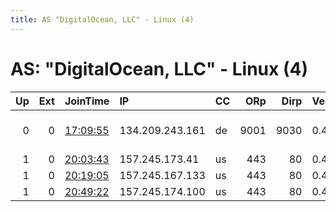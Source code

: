 ```yaml
---
title: AS "DigitalOcean, LLC" - Linux (4)
---
```


# AS: "DigitalOcean, LLC" - Linux (4)

|   Up |   Ext | JoinTime                                                                                            | IP              | CC   |   ORp |   Dirp | Version   | Contact               | Nickname   |   eFamMembers |
|-----:|------:|:----------------------------------------------------------------------------------------------------|:----------------|:-----|------:|-------:|:----------|:----------------------|:-----------|--------------:|
|    0 |     0 | [17:09:55](https://metrics.torproject.org/rs.html#details/CBCBECAD4A84B28D54EC7AA2081226934CC028B5) | 134.209.243.161 | de   |  9001 |   9030 | 0.4.1.6   | fsdgdfsg tor-relay.co | test123    |             1 |
|    1 |     0 | [20:03:43](https://metrics.torproject.org/rs.html#details/B7EE84C22725C51EA285F03831FA82008E2255E4) | 157.245.173.41  | us   |   443 |     80 | 0.4.1.6   | None                  | Unnamed    |             1 |
|    1 |     0 | [20:19:05](https://metrics.torproject.org/rs.html#details/1D9BCC3EFB6ADBB64E806525E55686BE40A99A0E) | 157.245.167.133 | us   |   443 |     80 | 0.4.1.6   | None                  | Unnamed    |             1 |
|    1 |     0 | [20:49:22](https://metrics.torproject.org/rs.html#details/83C56EBC4F1D75ED58E377850CB180110E58E268) | 157.245.174.100 | us   |   443 |     80 | 0.4.1.6   | None                  | Unnamed    |             1 |
